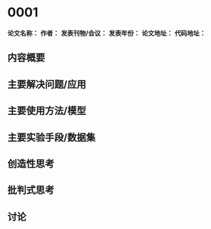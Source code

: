 # 0001

**论文名称：**
**作者：**
**发表刊物/会议：**
**发表年份：**
**论文地址：**
**代码地址：**

## 内容概要


## 主要解决问题/应用


## 主要使用方法/模型



## 主要实验手段/数据集



## 创造性思考



## 批判式思考


## 讨论 